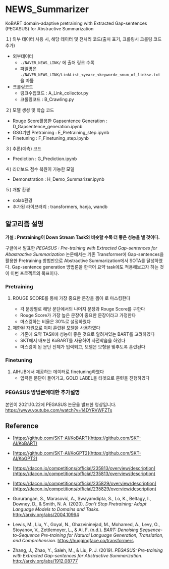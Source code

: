 # NEWS_Summarizer
KoBART domain-adaptive pretraining with Extracted Gap-sentences (PEGASUS) for Abstractive Summarization



１)            외부 데이터 사용 시, 해당 데이터 및 전처리 코드(출처 표기, 크롤링시 크롤링 코드 추가)
- 외부데이터
  -  `./NAVER_NEWS_LINK/` 에 출처 링크 수록  
  - 파일명은 `./NAVER_NEWS_LINK/LinkList_<year>_<keyword>_<num_of_links>.txt`을 따름
- 크롤링코드
  - 링크수집코드 : A_Link_collector.py
  - 크롤링코드 : B_Crawling.py

２)            모델 생성 및 학습 코드
- Rouge Score활용한 Gapsentence Generation : D_Gapsentence_generation.ipynb
- GSG기반 Pretraining  : E_Pretraining_step.ipynb
- Finetuning  : F_Finetuning_step.ipynb

３)            추론(예측) 코드
- Prediction  : G_Prediction.ipynb

４)            리더보드 점수 복원이 가능한 모델
- Demonstration  : H_Demo_Summarizer.ipynb

５)            개발 환경
- colab환경
- 추가된 라이브러리 : transformers, hanja, wandb

## 알고리즘 설명

 **가설 : Pretraining이 Down Stream Task와 비슷할 수록 더 좋은 성능을 낼 것이다.**

구글에서 발표한 *PEGASUS : Pre-training with Extracted Gap-sentences for Abastractive Summarization* 논문에서는 기존 Transformer에 Gap-sentences을 활용한 Pretraining 방법만으로 Abstractive Summarization에서 SOTA를 달성하였다. Gap-sentence generation 방법론을 한국어 요약 task에도 적용해보고자 하는 것이 이번 프로젝트의 목표이다.

### Pretraining
1. ROUGE SCORE를 통해 가장 중요한 문장을 뽑아 <GSG>로 마스킹한다
    - 각 문장별로 해당 문단에서의 나머지 문장과 Rouge Score를 구한다
    - Rouge Score가 가장 높은 문장이 중요한 문장이라고 가정한다
    - 마스킹하는 비율은 30%로 설정하였다
2. 제한된 자원으로 이미 훈련된 모델을 사용하였다
    - 기존에 요약 TASK에 성능이 좋은 것으로 알려져있는 BART를 고려하였다
    - SKT에서 배포한 KoBART를 사용하여 사전학습을 하였다
    - <GSG> 마스킹이 된 문단 전체가 입력되고, 모델은 <GSG>모형을 맞추도록 훈련된다
  
### Finetuning
1. AIHUB에서 제공하는 데이터로 finetuning하였다
    - 입력은 문단이 들어가고, GOLD LABEL을 타겟으로 훈련을 진행하였다
  
### PEGASUS 방법론에대한 추가설명
본인이 2021.10.22에 PEGASUS 논문을 발표한 영상입니다.
https://www.youtube.com/watch?v=14DYRVWFZTs
  
## Reference

- [https://github.com/SKT-AI/KoBART](https://github.com/SKT-AI/KoBART)

- [https://github.com/SKT-AI/KoGPT2](https://github.com/SKT-AI/KoGPT2)

- [https://dacon.io/competitions/official/235813/overview/description](https://dacon.io/competitions/official/235813/overview/description)

- [https://dacon.io/competitions/official/235829/overview/description](https://dacon.io/competitions/official/235829/overview/description)

- Gururangan, S., Marasović, A., Swayamdipta, S., Lo, K., Beltagy, I., Downey, D., & Smith, N. A. (2020). *Don’t Stop Pretraining: Adapt Language Models to Domains and Tasks*. http://arxiv.org/abs/2004.10964

- Lewis, M., Liu, Y., Goyal, N., Ghazvininejad, M., Mohamed, A., Levy, O., Stoyanov, V., Zettlemoyer, L., & Ai, F. (n.d.). *BART: Denoising Sequence-to-Sequence Pre-training for Natural Language Generation, Translation, and Comprehension*. https://huggingface.co/transformers

- Zhang, J., Zhao, Y., Saleh, M., & Liu, P. J. (2019). *PEGASUS: Pre-training with Extracted Gap-sentences for Abstractive Summarization*. http://arxiv.org/abs/1912.08777
